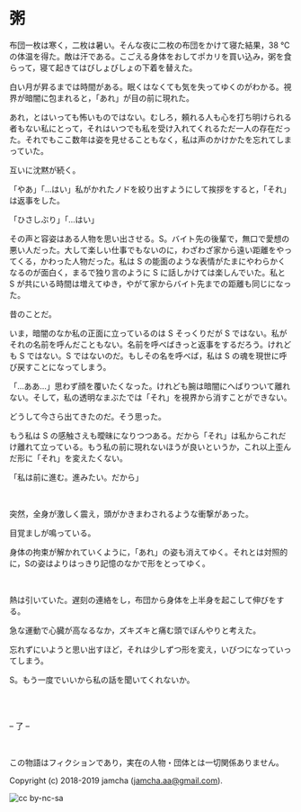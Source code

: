 

# 粥

布団一枚は寒く，二枚は暑い。そんな夜に二枚の布団をかけて寝た結果，38 ℃の体温を得た。敵は汗である。こごえる身体をおしてポカリを買い込み，粥を食らって，寝て起きてはびしょびしょの下着を替えた。  

白い月が昇るまでは時間がある。眠くはなくても気を失ってゆくのがわかる。視界が暗闇に包まれると，「あれ」が目の前に現れた。  

あれ，とはいっても怖いものではない。むしろ，頼れる人も心を打ち明けられる者もない私にとって，それはいつでも私を受け入れてくれるただ一人の存在だった。それでもここ数年は姿を見せることもなく，私は声のかけかたを忘れてしまっていた。  

互いに沈黙が続く。  

「やあ」「…はい」私がかれたノドを絞り出すようにして挨拶をすると，「それ」は返事をした。  

「ひさしぶり」「…はい」  

その声と容姿はある人物を思い出させる。S。バイト先の後輩で，無口で愛想の悪い人だった。大して楽しい仕事でもないのに，わざわざ家から遠い距離をやってくる，かわった人物だった。私は S の能面のような表情がたまにやわらかくなるのが面白く，まるで独り言のように S に話しかけては楽しんでいた。私と S が共にいる時間は増えてゆき，やがて家からバイト先までの距離も同じになった。  

昔のことだ。  

いま，暗闇のなか私の正面に立っているのは S そっくりだが S ではない。私がそれの名前を呼んだこともない。名前を呼べばきっと返事をするだろう。けれども S ではない。S ではないのだ。もしその名を呼べば，私は S の魂を現世に呼び戻すことになってしまう。  

「…ああ…」思わず顔を覆いたくなった。けれども腕は暗闇にへばりついて離れない。そして，私の透明なまぶたでは「それ」を視界から消すことができない。  

どうして今さら出てきたのだ。そう思った。  

もう私は S の感触さえも曖昧になりつつある。だから「それ」は私からこれだけ離れて立っている。もう私の前に現れないほうが良いというか，これ以上歪んだ形に「それ」を変えたくない。  

「私は前に進む。進みたい。だから」  

<br>  

突然，全身が激しく震え，頭がかきまわされるような衝撃があった。  

目覚ましが鳴っている。  

身体の拘束が解かれていくように，「あれ」の姿も消えてゆく。それとは対照的に，Sの姿はよりはっきり記憶のなかで形をとってゆく。  

<br>  

熱は引いていた。遅刻の連絡をし，布団から身体を上半身を起こして伸びをする。  

急な運動で心臓が高なるなか，ズキズキと痛む頭でぼんやりと考えた。  

忘れずにいようと思い出すほど，それは少しずつ形を変え，いびつになっていってしまう。  

S。もう一度でいいから私の話を聞いてくれないか。  

<br>  
<br>  

&#x2013; 了 &#x2013;  

<br>  

この物語はフィクションであり，実在の人物・団体とは一切関係ありません。  

Copyright (c) 2018-2019 jamcha (jamcha.aa@gmail.com).  

![cc by-nc-sa](https://i.creativecommons.org/l/by-nc-sa/4.0/88x31.png)  

